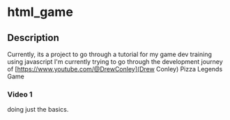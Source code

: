 # html_game
## Description
Currently, its a project to go through a tutorial for my game dev training using javascript
I'm currently trying to go through the development journey of [https://www.youtube.com/@DrewConley](Drew Conley) Pizza Legends Game
### Video 1
doing just the basics.
